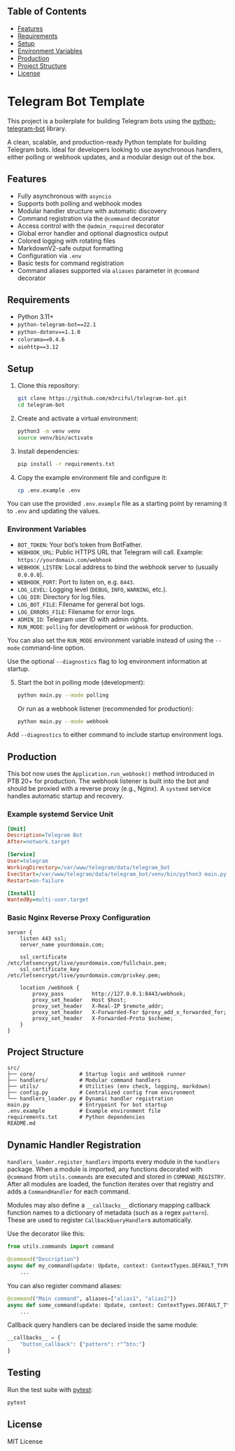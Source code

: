 ## Table of Contents

- [Features](#features)
- [Requirements](#requirements)
- [Setup](#setup)
- [Environment Variables](#environment-variables)
- [Production](#production)
- [Project Structure](#project-structure)
- [License](#license)

# Telegram Bot Template

This project is a boilerplate for building Telegram bots using the [python-telegram-bot](https://docs.python-telegram-bot.org/) library.

A clean, scalable, and production-ready Python template for building Telegram bots.
Ideal for developers looking to use asynchronous handlers, either polling or webhook updates, and a modular design out of the box.

## Features

- Fully asynchronous with `asyncio`
- Supports both polling and webhook modes
- Modular handler structure with automatic discovery
- Command registration via the `@command` decorator
- Access control with the `@admin_required` decorator
- Global error handler and optional diagnostics output
- Colored logging with rotating files
- MarkdownV2-safe output formatting
- Configuration via `.env`
- Basic tests for command registration
- Command aliases supported via `aliases` parameter in `@command` decorator

## Requirements

- Python 3.11+
- `python-telegram-bot==22.1`
- `python-dotenv==1.1.0`
- `colorama==0.4.6`
- `aiohttp==3.12`

## Setup

1. Clone this repository:
   ```bash
   git clone https://github.com/m3rciful/telegram-bot.git
   cd telegram-bot
   ```

2. Create and activate a virtual environment:
   ```bash
   python3 -m venv venv
   source venv/bin/activate
   ```

3. Install dependencies:
   ```bash
   pip install -r requirements.txt
   ```

4. Copy the example environment file and configure it:
   ```bash
   cp .env.example .env
   ```

 You can use the provided `.env.example` file as a starting point by renaming it to `.env` and updating the values.

### Environment Variables

- `BOT_TOKEN`: Your bot’s token from BotFather.
- `WEBHOOK_URL`: Public HTTPS URL that Telegram will call. Example: `https://yourdomain.com/webhook`
- `WEBHOOK_LISTEN`: Local address to bind the webhook server to (usually `0.0.0.0`).
- `WEBHOOK_PORT`: Port to listen on, e.g. `8443`.
- `LOG_LEVEL`: Logging level (`DEBUG`, `INFO`, `WARNING`, etc.).
- `LOG_DIR`: Directory for log files.
- `LOG_BOT_FILE`: Filename for general bot logs.
- `LOG_ERRORS_FILE`: Filename for error logs.
- `ADMIN_ID`: Telegram user ID with admin rights.
- `RUN_MODE`: `polling` for development or `webhook` for production.

You can also set the `RUN_MODE` environment variable instead of using
the `--mode` command-line option.

Use the optional `--diagnostics` flag to log environment information at startup.

5. Start the bot in polling mode (development):
   ```bash
   python main.py --mode polling
   ```

   Or run as a webhook listener (recommended for production):

   ```bash
   python main.py --mode webhook
   ```

Add `--diagnostics` to either command to include startup environment logs.

## Production

This bot now uses the `Application.run_webhook()` method introduced in PTB 20+ for production. The webhook listener is built into the bot and should be proxied with a reverse proxy (e.g., Nginx). A `systemd` service handles automatic startup and recovery.

### Example systemd Service Unit

```ini
[Unit]
Description=Telegram Bot
After=network.target

[Service]
User=telegram
WorkingDirectory=/var/www/telegram/data/telegram_bot
ExecStart=/var/www/telegram/data/telegram_bot/venv/bin/python3 main.py
Restart=on-failure

[Install]
WantedBy=multi-user.target
```

### Basic Nginx Reverse Proxy Configuration

```nginx
server {
    listen 443 ssl;
    server_name yourdomain.com;

    ssl_certificate     /etc/letsencrypt/live/yourdomain.com/fullchain.pem;
    ssl_certificate_key /etc/letsencrypt/live/yourdomain.com/privkey.pem;

    location /webhook {
        proxy_pass         http://127.0.0.1:8443/webhook;
        proxy_set_header   Host $host;
        proxy_set_header   X-Real-IP $remote_addr;
        proxy_set_header   X-Forwarded-For $proxy_add_x_forwarded_for;
        proxy_set_header   X-Forwarded-Proto $scheme;
    }
}
```

## Project Structure

```
src/
├── core/              # Startup logic and webhook runner
├── handlers/          # Modular command handlers
├── utils/             # Utilities (env check, logging, markdown)
├── config.py          # Centralized config from environment
└── handlers_loader.py # Dynamic handler registration
main.py                # Entrypoint for bot startup
.env.example           # Example environment file
requirements.txt       # Python dependencies
README.md
```

## Dynamic Handler Registration

`handlers_loader.register_handlers` imports every module in the `handlers`
package. When a module is imported, any functions decorated with
`@command` from `utils.commands` are executed and stored in
`COMMAND_REGISTRY`. After all modules are loaded, the function iterates over
that registry and adds a `CommandHandler` for each command.

Modules may also define a `__callbacks__` dictionary mapping callback function
names to a dictionary of metadata (such as a regex `pattern`). These are used to
register `CallbackQueryHandler`s automatically.

Use the decorator like this:

```python
from utils.commands import command

@command("Description")
async def my_command(update: Update, context: ContextTypes.DEFAULT_TYPE) -> None:
    ...
```

You can also register command aliases:

```python
@command("Main command", aliases=["alias1", "alias2"])
async def some_command(update: Update, context: ContextTypes.DEFAULT_TYPE) -> None:
    ...
```

Callback query handlers can be declared inside the same module:

```python
__callbacks__ = {
    "button_callback": {"pattern": r"^btn:"}
}
```

## Testing

Run the test suite with [pytest](https://pytest.org/):

```bash
pytest
```


## License

MIT License
